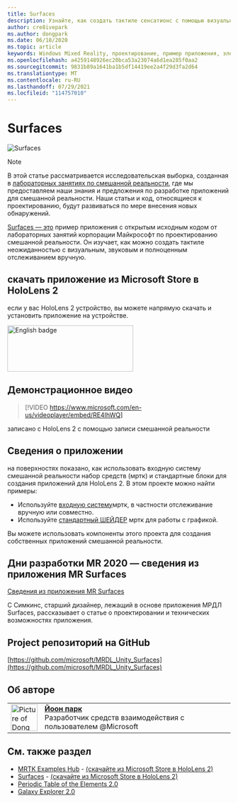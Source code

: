 ```yaml
---
title: Surfaces
description: Узнайте, как создать тактиле сенсатионс с помощью визуального, звукового и четкого отслеживания в примере приложения Surfaces.
author: cre8ivepark
ms.author: dongpark
ms.date: 06/18/2020
ms.topic: article
keywords: Windows Mixed Reality, проектирование, пример приложения, элементы управления, мртк, набор средств смешанной реальности, Unity, примеры приложений, примеры приложений, открытый исходный код, Microsoft Store, HoloLens, гарнитура смешанной реальности, гарнитура Windows Mixed reality, гарнитура виртуальной реальности
ms.openlocfilehash: a4259148926ec20bca53a23074a6d1ea285f0aa2
ms.sourcegitcommit: 9831b89a1641ba1b5df14419ee2a4f29d3fa2d64
ms.translationtype: MT
ms.contentlocale: ru-RU
ms.lasthandoff: 07/29/2021
ms.locfileid: "114757010"
---
```

# <a name="surfaces"></a>Surfaces

![Surfaces](images/MRDL_Surfaces_1.jpg)

>[!NOTE]
>В этой статье рассматривается исследовательская выборка, созданная в [лабораторных занятиях по смешанной реальности](https://github.com/Microsoft/MRDesignLabs_Unity), где мы предоставляем наши знания и предложения по разработке приложений для смешанной реальности. Наши статьи и код, относящиеся к проектированию, будут развиваться по мере внесения новых обнаружений.

[Surfaces — это](https://github.com/microsoft/MRDL_Unity_Surfaces)  пример приложения с открытым исходным кодом от лабораторных занятий корпорации Майкрософт по проектированию смешанной реальности. Он изучает, как можно создать тактиле неожиданностью с визуальным, звуковым и полноценным отслеживанием вручную.

## <a name="download-app-from-microsoft-store-in-hololens-2"></a>скачать приложение из Microsoft Store в HoloLens 2
если у вас HoloLens 2 устройство, вы можете напрямую скачать и установить приложение на устройстве.

<a href='//www.microsoft.com/store/apps/9nvkpv3sk3x0?cid=storebadge&ocid=badge'><img src='https://developer.microsoft.com/store/badges/images/English_get-it-from-MS.png' alt='English badge' width="284px" height="104px" style='width: 284px; height: 104px;'/></a>

## <a name="demo-video"></a>Демонстрационное видео 

> [!VIDEO https://www.microsoft.com/en-us/videoplayer/embed/RE4IhWQ]

записано с HoloLens 2 с помощью записи смешанной реальности

## <a name="about-the-app"></a>Сведения о приложении

на поверхностях показано, как использовать входную систему смешанной реальности набор средств (мртк) и стандартные блоки для создания приложений для HoloLens 2. В этом проекте можно найти примеры:

- Используйте [входную систему](/windows/mixed-reality/mrtk-unity/features/input/overview)мртк, в частности отслеживание вручную или совместно.
- Используйте [стандартный ШЕЙДЕР](/windows/mixed-reality/mrtk-unity/features/rendering/mrtk-standard-shader) мртк для работы с графикой.

Вы можете использовать компоненты этого проекта для создания собственных приложений смешанной реальности.

## <a name="mr-dev-days-2020---learnings-from-the-mr-surfaces-app"></a>Дни разработки MR 2020 — сведения из приложения MR Surfaces

[Сведения из приложения MR Surfaces](https://channel9.msdn.com/Shows/Docs-Mixed-Reality/Learnings-from-the-MR-Surfaces-App)

С Симкинс, старший дизайнер, лежащий в основе приложения МРДЛ Surfaces, рассказывает о статье о проектировании и технических возможностях приложения.

## <a name="project-repository-on-github"></a>Project репозиторий на GitHub

[https://github.com/microsoft/MRDL_Unity_Surfaces](https://github.com/microsoft/MRDL_Unity_Surfaces)


## <a name="about-the-author"></a>Об авторе

<table style="border-collapse:collapse" padding-left="0px">
<tr>
<td style="border-style: none" width="60px"><img alt="Picture of Dong Yoon Park" width="60" height="60" src="images/dongyoonpark.jpg"></td>
<td style="border-style: none"><a href="http://dongyoonpark.com" target="_blank"><b>Йоон парк</b></a><br>Разработчик средств взаимодействия с пользователем @Microsoft</td>
</tr>
</table>

## <a name="see-also"></a>См. также раздел

* [MRTK Examples Hub](/windows/mixed-reality/mrtk-unity/features/example-scenes/example-hub) - [(скачайте из Microsoft Store в HoloLens 2)](https://www.microsoft.com/en-us/p/mrtk-examples-hub/9mv8c39l2sj4)
* [Surfaces](sampleapp-surfaces.md) - [(скачайте из Microsoft Store в HoloLens 2)](https://www.microsoft.com/en-us/p/surfaces/9nvkpv3sk3x0)
* [Periodic Table of the Elements 2.0](https://medium.com/@dongyoonpark/bringing-the-periodic-table-of-the-elements-app-to-hololens-2-with-mrtk-v2-a6e3d8362158)
* [Galaxy Explorer 2.0](galaxy-explorer-update.md)